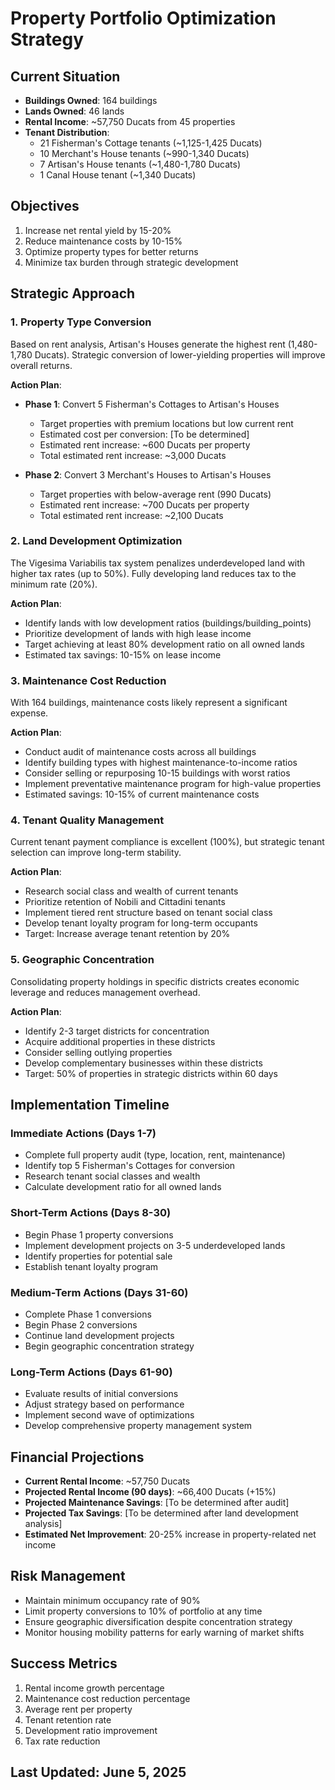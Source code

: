 # Property Portfolio Optimization Strategy

## Current Situation
- **Buildings Owned**: 164 buildings
- **Lands Owned**: 46 lands
- **Rental Income**: ~57,750 Ducats from 45 properties
- **Tenant Distribution**:
  - 21 Fisherman's Cottage tenants (~1,125-1,425 Ducats)
  - 10 Merchant's House tenants (~990-1,340 Ducats)
  - 7 Artisan's House tenants (~1,480-1,780 Ducats)
  - 1 Canal House tenant (~1,340 Ducats)

## Objectives
1. Increase net rental yield by 15-20%
2. Reduce maintenance costs by 10-15%
3. Optimize property types for better returns
4. Minimize tax burden through strategic development

## Strategic Approach

### 1. Property Type Conversion
Based on rent analysis, Artisan's Houses generate the highest rent (1,480-1,780 Ducats). Strategic conversion of lower-yielding properties will improve overall returns.

**Action Plan**:
- **Phase 1**: Convert 5 Fisherman's Cottages to Artisan's Houses
  - Target properties with premium locations but low current rent
  - Estimated cost per conversion: [To be determined]
  - Estimated rent increase: ~600 Ducats per property
  - Total estimated rent increase: ~3,000 Ducats

- **Phase 2**: Convert 3 Merchant's Houses to Artisan's Houses
  - Target properties with below-average rent (990 Ducats)
  - Estimated rent increase: ~700 Ducats per property
  - Total estimated rent increase: ~2,100 Ducats

### 2. Land Development Optimization
The Vigesima Variabilis tax system penalizes underdeveloped land with higher tax rates (up to 50%). Fully developing land reduces tax to the minimum rate (20%).

**Action Plan**:
- Identify lands with low development ratios (buildings/building_points)
- Prioritize development of lands with high lease income
- Target achieving at least 80% development ratio on all owned lands
- Estimated tax savings: 10-15% on lease income

### 3. Maintenance Cost Reduction
With 164 buildings, maintenance costs likely represent a significant expense.

**Action Plan**:
- Conduct audit of maintenance costs across all buildings
- Identify building types with highest maintenance-to-income ratios
- Consider selling or repurposing 10-15 buildings with worst ratios
- Implement preventative maintenance program for high-value properties
- Estimated savings: 10-15% of current maintenance costs

### 4. Tenant Quality Management
Current tenant payment compliance is excellent (100%), but strategic tenant selection can improve long-term stability.

**Action Plan**:
- Research social class and wealth of current tenants
- Prioritize retention of Nobili and Cittadini tenants
- Implement tiered rent structure based on tenant social class
- Develop tenant loyalty program for long-term occupants
- Target: Increase average tenant retention by 20%

### 5. Geographic Concentration
Consolidating property holdings in specific districts creates economic leverage and reduces management overhead.

**Action Plan**:
- Identify 2-3 target districts for concentration
- Acquire additional properties in these districts
- Consider selling outlying properties
- Develop complementary businesses within these districts
- Target: 50% of properties in strategic districts within 60 days

## Implementation Timeline

### Immediate Actions (Days 1-7)
- Complete full property audit (type, location, rent, maintenance)
- Identify top 5 Fisherman's Cottages for conversion
- Research tenant social classes and wealth
- Calculate development ratio for all owned lands

### Short-Term Actions (Days 8-30)
- Begin Phase 1 property conversions
- Implement development projects on 3-5 underdeveloped lands
- Identify properties for potential sale
- Establish tenant loyalty program

### Medium-Term Actions (Days 31-60)
- Complete Phase 1 conversions
- Begin Phase 2 conversions
- Continue land development projects
- Begin geographic concentration strategy

### Long-Term Actions (Days 61-90)
- Evaluate results of initial conversions
- Adjust strategy based on performance
- Implement second wave of optimizations
- Develop comprehensive property management system

## Financial Projections
- **Current Rental Income**: ~57,750 Ducats
- **Projected Rental Income (90 days)**: ~66,400 Ducats (+15%)
- **Projected Maintenance Savings**: [To be determined after audit]
- **Projected Tax Savings**: [To be determined after land development analysis]
- **Estimated Net Improvement**: 20-25% increase in property-related net income

## Risk Management
- Maintain minimum occupancy rate of 90%
- Limit property conversions to 10% of portfolio at any time
- Ensure geographic diversification despite concentration strategy
- Monitor housing mobility patterns for early warning of market shifts

## Success Metrics
1. Rental income growth percentage
2. Maintenance cost reduction percentage
3. Average rent per property
4. Tenant retention rate
5. Development ratio improvement
6. Tax rate reduction

## Last Updated: June 5, 2025
